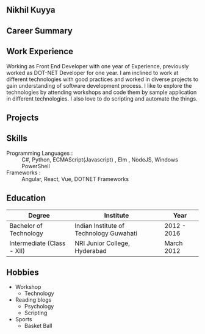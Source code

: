 ## Nikhil Kuyya

## Career Summary

## Work Experience

  Working as Front End Developer with one year of Experience, previously worked as DOT-NET Developer for one year.
  I am inclined to work at different technologies with good practices and worked in diverse projects to gain understanding of software       development process.
  I like to explore the technologies by attending workshops and code them by sample application in different technologies. I also love to   do scripting and automate the things.

## Projects

## Skills
  <dl>
  <dt> Programming Languages :</dt> <dd>C#, Python, ECMAScript(Javascript) , Elm , NodeJS, Windows PowerShell</dd>
   <dt><td>Frameworks         :</dt> <dd>Angular, React, Vue, DOTNET Frameworks</dd>
  </dl>
   
## Education

| Degree                    | Institute                                     | Year        |
| ------------------------- | --------------------------------------------- | ----------- |
| Bachelor of Technology    | Indian Institute of Technology Guwahati | 2012 - 2016 |
| Intermediate (Class - XII) | NRI Junior College, Hyderabad| March 2012|
 

## Hobbies

- Workshop
  - Technology
- Reading blogs
  - Psychology
  - Scripting
- Sports
  - Basket Ball
